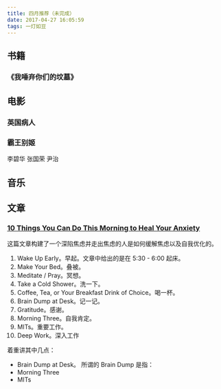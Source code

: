 ```yaml
---
title: 四月推荐（未完成）
date: 2017-04-27 16:05:59
tags: 一灯如豆
---
```


## **书籍**
### 《我唾弃你们的坟墓》



## **电影**

### 英国病人



### 霸王别姬
李碧华
张国荣
尹治



## **音乐**



## **文章**

### [10 Things You Can Do This Morning to Heal Your Anxiety](https://medium.com/personal-growth/10-things-you-can-do-this-morning-to-heal-your-anxiety-d1e320aef4b1)

这篇文章构建了一个深陷焦虑并走出焦虑的人是如何缓解焦虑以及自我优化的。

1. Wake Up Early。早起。文章中给出的是在 5:30 - 6:00 起床。
2. Make Your Bed。叠被。
3. Meditate / Pray。冥想。
4. Take a Cold Shower。洗一下。
5. Coffee, Tea, or Your Breakfast Drink of Choice。喝一杯。
6. Brain Dump at Desk。记一记。
7. Gratitude。感谢。
8. Morning Three。自我肯定。
9. MITs。重要工作。
10. Deep Work。深入工作

着重讲其中几点：

- Brain Dump at Desk。
  所谓的 Brain Dump 是指：
- Morning Three
- MITs